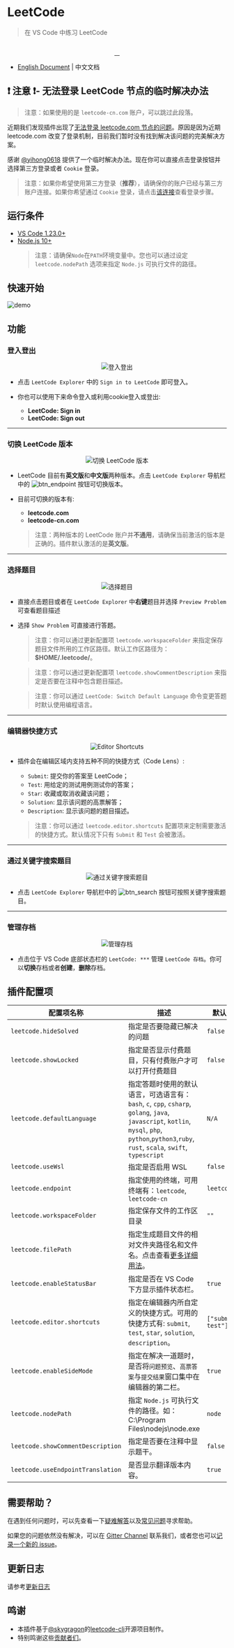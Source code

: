 # LeetCode

> 在 VS Code 中练习 LeetCode

<p align="center">
  <img src="https://raw.githubusercontent.com/LeetCode-OpenSource/vscode-leetcode/master/resources/LeetCode.png" alt="">
</p>
<p align="center">
  <a href="https://github.com/LeetCode-OpenSource/vscode-leetcode/actions?query=workflow%3ACI+branch%3Amaster">
    <img src="https://img.shields.io/github/workflow/status/LeetCode-OpenSource/vscode-leetcode/CI/master?style=flat-square" alt="">
  </a>
  <a href="https://gitter.im/vscode-leetcode/Lobby">
    <img src="https://img.shields.io/gitter/room/LeetCode-OpenSource/vscode-leetcode.svg?style=flat-square" alt="">
  </a>
  <a href="https://marketplace.visualstudio.com/items?itemName=LeetCode.vscode-leetcode">
    <img src="https://img.shields.io/visual-studio-marketplace/d/LeetCode.vscode-leetcode.svg?style=flat-square" alt="">
  </a>
  <a href="https://github.com/LeetCode-OpenSource/vscode-leetcode/blob/master/LICENSE">
    <img src="https://img.shields.io/github/license/LeetCode-OpenSource/vscode-leetcode.svg?style=flat-square" alt="">
  </a>
</p>

- [English Document](https://github.com/LeetCode-OpenSource/vscode-leetcode#requirements) | 中文文档

## ❗️ 注意 ❗️- 无法登录 LeetCode 节点的临时解决办法
> 注意：如果使用的是 `leetcode-cn.com` 账户，可以跳过此段落。

近期我们发现插件出现了[无法登录 leetcode.com 节点的问题](https://github.com/LeetCode-OpenSource/vscode-leetcode/issues/478)。原因是因为近期 leetcode.com 改变了登录机制，目前我们暂时没有找到解决该问题的完美解决方案。

感谢 [@yihong0618](https://github.com/yihong0618) 提供了一个临时解决办法。现在你可以直接点击登录按钮并选择第三方登录或者 `Cookie` 登录。


> 注意：如果你希望使用第三方登录（**推荐**），请确保你的账户已经与第三方账户连接。如果你希望通过 `Cookie` 登录，请点击[该连接](https://github.com/LeetCode-OpenSource/vscode-leetcode/issues/478#issuecomment-564757098)查看登录步骤。

## 运行条件
- [VS Code 1.23.0+](https://code.visualstudio.com/)
- [Node.js 10+](https://nodejs.org)
    > 注意：请确保`Node`在`PATH`环境变量中。您也可以通过设定 `leetcode.nodePath` 选项来指定 `Node.js` 可执行文件的路径。

## 快速开始

![demo](https://raw.githubusercontent.com/LeetCode-OpenSource/vscode-leetcode/master/docs/gifs/demo.gif)

## 功能

### 登入登出
<p align="center">
  <img src="https://raw.githubusercontent.com/LeetCode-OpenSource/vscode-leetcode/master/docs/imgs/sign_in.png" alt="登入登出" />
</p>

- 点击 `LeetCode Explorer` 中的 `Sign in to LeetCode` 即可登入。

- 你也可以使用下来命令登入或利用cookie登入或登出:
  - **LeetCode: Sign in**
  - **LeetCode: Sign out**
---

### 切换 LeetCode 版本
<p align="center">
  <img src="https://raw.githubusercontent.com/LeetCode-OpenSource/vscode-leetcode/master/docs/imgs/endpoint.png" alt="切换 LeetCode 版本" />
</p>

- LeetCode 目前有**英文版**和**中文版**两种版本。点击 `LeetCode Explorer` 导航栏中的 ![btn_endpoint](https://raw.githubusercontent.com/LeetCode-OpenSource/vscode-leetcode/master/docs/imgs/btn_endpoint.png) 按钮可切换版本。

- 目前可切换的版本有:
  - **leetcode.com**
  - **leetcode-cn.com**

  > 注意：两种版本的 LeetCode 账户并**不通用**，请确保当前激活的版本是正确的。插件默认激活的是**英文版**。

---

### 选择题目
<p align="center">
  <img src="https://raw.githubusercontent.com/LeetCode-OpenSource/vscode-leetcode/master/docs/imgs/pick_problem.png" alt="选择题目" />
</p>

- 直接点击题目或者在 `LeetCode Explorer` 中**右键**题目并选择 `Preview Problem` 可查看题目描述
- 选择 `Show Problem` 可直接进行答题。

  > 注意：你可以通过更新配置项 `leetcode.workspaceFolder` 来指定保存题目文件所用的工作区路径。默认工作区路径为：**$HOME/.leetcode/**。

  > 注意：你可以通过更新配置项 `leetcode.showCommentDescription` 来指定是否要在注释中包含题目描述。

  > 注意：你可以通过 `LeetCode: Switch Default Language` 命令变更答题时默认使用编程语言。

---

### 编辑器快捷方式
<p align="center">
  <img src="https://raw.githubusercontent.com/LeetCode-OpenSource/vscode-leetcode/master/docs/imgs/shortcuts.png" alt="Editor Shortcuts" />
</p>

- 插件会在编辑区域内支持五种不同的快捷方式（Code Lens）:
  - `Submit`: 提交你的答案至 LeetCode；
  - `Test`: 用给定的测试用例测试你的答案；
  - `Star`: 收藏或取消收藏该问题；
  - `Solution`: 显示该问题的高票解答；
  - `Description`: 显示该问题的题目描述。

  > 注意：你可以通过 `leetcode.editor.shortcuts` 配置项来定制需要激活的快捷方式。默认情况下只有 `Submit` 和 `Test` 会被激活。

---

### 通过关键字搜索题目
<p align="center">
  <img src="https://raw.githubusercontent.com/LeetCode-OpenSource/vscode-leetcode/master/docs/imgs/search.png" alt="通过关键字搜索题目" />
</p>

- 点击 `LeetCode Explorer` 导航栏中的 ![btn_search](https://raw.githubusercontent.com/LeetCode-OpenSource/vscode-leetcode/master/docs/imgs/btn_search.png) 按钮可按照关键字搜索题目。

---

### 管理存档
<p align="center">
  <img src="https://raw.githubusercontent.com/LeetCode-OpenSource/vscode-leetcode/master/docs/imgs/session.png" alt="管理存档" />
</p>

- 点击位于 VS Code 底部状态栏的 `LeetCode: ***` 管理 `LeetCode 存档`。你可以**切换**存档或者**创建**，**删除**存档。


## 插件配置项
| 配置项名称                                                                         | 描述                                                                                                                                                                                                                                                                                            | 默认值             |
| ---------------------------------------------------------------------------------- | ----------------------------------------------------------------------------------------------------------------------------------------------------------------------------------------------------------------------------------------------------------------------------------------------- | ------------------ |
| `leetcode.hideSolved`                                                              | 指定是否要隐藏已解决的问题                                                                                                                                                                                                                                                                      | `false`            |
| `leetcode.showLocked`                                                              | 指定是否显示付费题目，只有付费账户才可以打开付费题目                                                                                                                                                                                                                                            | `false`            |
| `leetcode.defaultLanguage`                                                         | 指定答题时使用的默认语言，可选语言有：`bash`, `c`, `cpp`, `csharp`, `golang`, `java`, `javascript`, `kotlin`, `mysql`, `php`, `python`,`python3`,`ruby`, `rust`, `scala`, `swift`, `typescript`                                                                                                                | `N/A`              |
| `leetcode.useWsl`                                                                  | 指定是否启用 WSL                                                                                                                                                                                                                                                                                | `false`            |
| `leetcode.endpoint`                                                                | 指定使用的终端，可用终端有：`leetcode`, `leetcode-cn`                                                                                                                                                                                                                                           | `leetcode`         |
| `leetcode.workspaceFolder`                                                         | 指定保存文件的工作区目录                                                                                                                                                                                                                                                                        | `""`               |
| `leetcode.filePath`                                                                | 指定生成题目文件的相对文件夹路径名和文件名。点击查看[更多详细用法](https://github.com/LeetCode-OpenSource/vscode-leetcode/wiki/%E8%87%AA%E5%AE%9A%E4%B9%89%E9%A2%98%E7%9B%AE%E6%96%87%E4%BB%B6%E7%9A%84%E7%9B%B8%E5%AF%B9%E6%96%87%E4%BB%B6%E5%A4%B9%E8%B7%AF%E5%BE%84%E5%92%8C%E6%96%87%E4%BB%B6%E5%90%8D)。 |                    |
| `leetcode.enableStatusBar`                                                         | 指定是否在 VS Code 下方显示插件状态栏。                                                                                                                                                                                                                                                         | `true`             |
| `leetcode.editor.shortcuts`                                                        | 指定在编辑器内所自定义的快捷方式。可用的快捷方式有: `submit`, `test`, `star`, `solution`, `description`。                                                                                                                                                                                               | `["submit, test"]` |
| `leetcode.enableSideMode`                                                          | 指定在解决一道题时，是否将`问题预览`、`高票答案`与`提交结果`窗口集中在编辑器的第二栏。                                                                                                                                                                                                          | `true`             |
| `leetcode.nodePath`                                                                | 指定 `Node.js` 可执行文件的路径。如：C:\Program Files\nodejs\node.exe                                                                                                                                                                                                                           | `node`             |
| `leetcode.showCommentDescription`                                                  | 指定是否要在注释中显示题干。                                                                                                                                                                                                                                                                    | `false`            |
| `leetcode.useEndpointTranslation`                                                       | 是否显示翻译版本内容。                                                                                                                                                                                                                                                                                                                                                                | `true`            |

## 需要帮助？
在遇到任何问题时，可以先查看一下[疑难解答](https://github.com/LeetCode-OpenSource/vscode-leetcode/wiki/%E7%96%91%E9%9A%BE%E8%A7%A3%E7%AD%94)以及[常见问题](https://github.com/LeetCode-OpenSource/vscode-leetcode/wiki/%E5%B8%B8%E8%A7%81%E9%97%AE%E9%A2%98)寻求帮助。

如果您的问题依然没有解决，可以在 [Gitter Channel](https://gitter.im/vscode-leetcode/Lobby) 联系我们，或者您也可以[记录一个新的 issue](https://github.com/LeetCode-OpenSource/vscode-leetcode/issues/new/choose)。

## 更新日志

请参考[更新日志](https://github.com/LeetCode-OpenSource/vscode-leetcode/blob/master/CHANGELOG.md)

## 鸣谢

- 本插件基于[@skygragon](https://github.com/skygragon)的[leetcode-cli](https://github.com/skygragon/leetcode-cli)开源项目制作。
- 特别鸣谢这些[贡献者们](https://github.com/LeetCode-OpenSource/vscode-leetcode/blob/master/ACKNOWLEDGEMENTS.md)。
